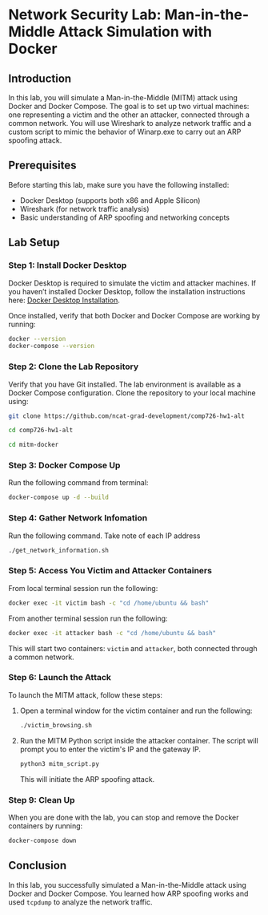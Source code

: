 

# Network Security Lab: Man-in-the-Middle Attack Simulation with Docker

## Introduction
In this lab, you will simulate a Man-in-the-Middle (MITM) attack using Docker and Docker Compose. The goal is to set up two virtual machines: one representing a victim and the other an attacker, connected through a common network. You will use Wireshark to analyze network traffic and a custom script to mimic the behavior of Winarp.exe to carry out an ARP spoofing attack.

## Prerequisites
Before starting this lab, make sure you have the following installed:
- Docker Desktop (supports both x86 and Apple Silicon)
- Wireshark (for network traffic analysis)
- Basic understanding of ARP spoofing and networking concepts

## Lab Setup

### Step 1: Install Docker Desktop
Docker Desktop is required to simulate the victim and attacker machines. If you haven’t installed Docker Desktop, follow the installation instructions here: [Docker Desktop Installation](https://docs.docker.com/desktop/).

Once installed, verify that both Docker and Docker Compose are working by running:


```bash
docker --version
docker-compose --version
```

### Step 2: Clone the Lab Repository
Verify that you have Git installed.
The lab environment is available as a Docker Compose configuration. Clone the repository to your local machine using:

```bash
git clone https://github.com/ncat-grad-development/comp726-hw1-alt
```

```bash
cd comp726-hw1-alt
```
```bash
cd mitm-docker
```

### Step 3: Docker Compose Up
Run the following command from terminal:
```bash
docker-compose up -d --build
```

### Step 4: Gather Network Infomation
Run the following command. Take note of each IP address

```bash
./get_network_information.sh
```

### Step 5: Access You Victim and Attacker Containers
From local terminal session run the following:
```bash
docker exec -it victim bash -c "cd /home/ubuntu && bash"
```
From another terminal session run the following:
```bash
docker exec -it attacker bash -c "cd /home/ubuntu && bash"
```


This will start two containers: `victim` and `attacker`, both connected through a common network.

### Step 6: Launch the Attack
To launch the MITM attack, follow these steps:

1. Open a terminal window for the victim container and run the following:
   ```bash
   ./victim_browsing.sh
   ```

2. Run the MITM Python script inside the attacker container. The script will prompt you to enter the victim's IP and the gateway IP.

   
   ```bash
   python3 mitm_script.py
   ```


   This will initiate the ARP spoofing attack.



### Step 9: Clean Up
When you are done with the lab, you can stop and remove the Docker containers by running:

```bash
docker-compose down
```

## Conclusion
In this lab, you successfully simulated a Man-in-the-Middle attack using Docker and Docker Compose. You learned how ARP spoofing works and used `tcpdump` to analyze the network traffic.

